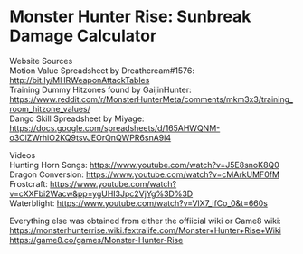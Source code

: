 # Monster Hunter Rise: Sunbreak Damage Calculator

Website Sources <br/>
Motion Value Spreadsheet by Dreathcream#1576: http://bit.ly/MHRWeaponAttackTables <br/>
Training Dummy Hitzones found by GaijinHunter: https://www.reddit.com/r/MonsterHunterMeta/comments/mkm3x3/training_room_hitzone_values/ <br/>
Dango Skill Spreadsheet by Miyage: https://docs.google.com/spreadsheets/d/165AHWQNM-o3ClZWrhiO2KQ9tsvJEOrQnQWPR6snA9i4 <br/>

Videos <br/>
Hunting Horn Songs: https://www.youtube.com/watch?v=J5E8snoK8Q0 <br/>
Dragon Conversion: https://www.youtube.com/watch?v=cMArkUMF0fM <br/>
Frostcraft: https://www.youtube.com/watch?v=cXXFbi2Wacw&pp=ygUHI3Jpc2VjYg%3D%3D <br/>
Waterblight: https://www.youtube.com/watch?v=VlX7_ifCo_0&t=660s <br/>

Everything else was obtained from either the offiicial wiki or Game8 wiki: <br/>
https://monsterhunterrise.wiki.fextralife.com/Monster+Hunter+Rise+Wiki <br/>
https://game8.co/games/Monster-Hunter-Rise <br/>
